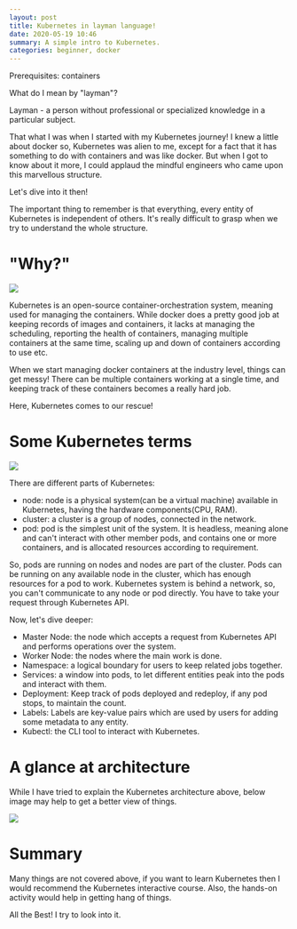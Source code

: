 ```yaml
---
layout: post
title: Kubernetes in layman language!
date: 2020-05-19 10:46
summary: A simple intro to Kubernetes.
categories: beginner, docker
---
```


Prerequisites: containers

What do I mean by "layman"?

Layman - a person without professional or specialized knowledge in a particular subject.

That what I was when I started with my Kubernetes journey! I knew a little about docker so, Kubernetes was alien to me, except for a fact that it has something to do with containers and was like docker. But when I got to know about it more, I could applaud the mindful engineers who came upon this marvellous structure.

Let's dive into it then!

The important thing to remember is that everything, every entity of Kubernetes is independent of others. It's really difficult to grasp when we try to understand the whole structure.

# "Why?"

![](https://media.giphy.com/media/1M9fmo1WAFVK0/giphy.gif)

Kubernetes is an open-source container-orchestration system, meaning used for managing the containers. While docker does a pretty good job at keeping records of images and containers, it lacks at managing the scheduling, reporting the health of containers, managing multiple containers at the same time, scaling up and down of containers according to use etc.

When we start managing docker containers at the industry level, things can get messy! There can be multiple containers working at a single time, and keeping track of these containers becomes a really hard job. 

Here, Kubernetes comes to our rescue!

# Some Kubernetes terms

![](https://media.giphy.com/media/3ohjV7896cxaEKCxMI/giphy.gif)

There are different parts of Kubernetes:

- node: node is a physical system(can be a virtual machine) available in Kubernetes, having the hardware components(CPU, RAM).
- cluster: a cluster is a group of nodes, connected in the network.
- pod: pod is the simplest unit of the system. It is headless, meaning alone and can't interact with other member pods, and contains one or more containers, and is allocated resources according to requirement.

So, pods are running on nodes and nodes are part of the cluster. Pods can be running on any available node in the cluster, which has enough resources for a pod to work. Kubernetes system is behind a network, so, you can't communicate to any node or pod directly. You have to take your request through Kubernetes API.

Now, let's dive deeper:

- Master Node: the node which accepts a request from Kubernetes API and performs operations over the system.
- Worker Node: the nodes where the main work is done.
- Namespace: a logical boundary for users to keep related jobs together.
- Services: a window into pods, to let different entities peak into the pods and interact with them.
- Deployment: Keep track of pods deployed and redeploy, if any pod stops, to maintain the count.
- Labels: Labels are key-value pairs which are used by users for adding some metadata to any entity.
- Kubectl: the CLI tool to interact with Kubernetes.

# A glance at architecture

While I have tried to explain the Kubernetes architecture above, below image may help to get a better view of things.

![](http://thenewstack.io/wp-content/uploads/2016/11/Chart_02_Kubernetes-Architecture.png)

# Summary

Many things are not covered above, if you want to learn Kubernetes then I would recommend the Kubernetes interactive course. Also, the hands-on activity would help in getting hang of things.

All the Best! I try to look into it.